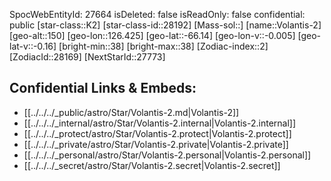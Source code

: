 ﻿---
location: [-66.14,-126.425,150]
type: Star
tags:
- astro/Star

---
SpocWebEntityId: 27664
isDeleted: false
isReadOnly: false
confidential: public
[star-class::K2]
[star-class-id::28192]
[Mass-sol::]
[name::Volantis-2]
[geo-alt::150]
[geo-lon::126.425]
[geo-lat::-66.14]
[geo-lon-v::-0.005]
[geo-lat-v::-0.16]
[bright-min::38]
[bright-max::38]
[Zodiac-index::2]
[ZodiacId::28169]
[NextStarId::27773]



## Confidential Links & Embeds: 
- [[../../../_public/astro/Star/Volantis-2.md|Volantis-2]] 
- [[../../../_internal/astro/Star/Volantis-2.internal|Volantis-2.internal]] 
- [[../../../_protect/astro/Star/Volantis-2.protect|Volantis-2.protect]] 
- [[../../../_private/astro/Star/Volantis-2.private|Volantis-2.private]] 
- [[../../../_personal/astro/Star/Volantis-2.personal|Volantis-2.personal]] 
- [[../../../_secret/astro/Star/Volantis-2.secret|Volantis-2.secret]] 
